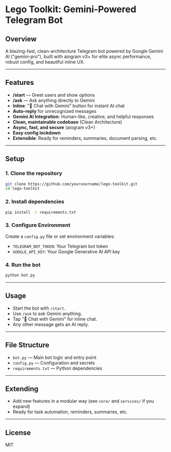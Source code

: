 # Lego Toolkit: Gemini-Powered Telegram Bot

## Overview
A blazing-fast, clean-architecture Telegram bot powered by Google Gemini AI ("gemini-pro"), built with aiogram v3+ for elite async performance, robust config, and beautiful inline UX.

---

## Features

- **/start** — Greet users and show options
- **/ask** — Ask anything directly to Gemini
- **Inline**: "💬 Chat with Gemini" button for instant AI chat
- **Auto-reply** for unrecognized messages
- **Gemini AI Integration**: Human-like, creative, and helpful responses
- **Clean, maintainable codebase** (Clean Architecture)
- **Async, fast, and secure** (aiogram v3+)
- **Easy config lockdown**
- **Extensible**: Ready for reminders, summaries, document parsing, etc.

---

## Setup

### 1. Clone the repository
```bash
git clone https://github.com/yourusername/lego-toolkit.git
cd lego-toolkit
```

### 2. Install dependencies
```bash
pip install -r requirements.txt
```

### 3. Configure Environment
Create a `config.py` file or set environment variables:
- `TELEGRAM_BOT_TOKEN`: Your Telegram bot token
- `GOOGLE_API_KEY`: Your Google Generative AI API key

### 4. Run the bot
```bash
python bot.py
```

---

## Usage
- Start the bot with `/start`.
- Use `/ask` to ask Gemini anything.
- Tap "💬 Chat with Gemini" for inline chat.
- Any other message gets an AI reply.

---

## File Structure
- `bot.py` — Main bot logic and entry point
- `config.py` — Configuration and secrets
- `requirements.txt` — Python dependencies

---

## Extending
- Add new features in a modular way (see `core/` and `services/` if you expand)
- Ready for task automation, reminders, summaries, etc.

---

## License
MIT 